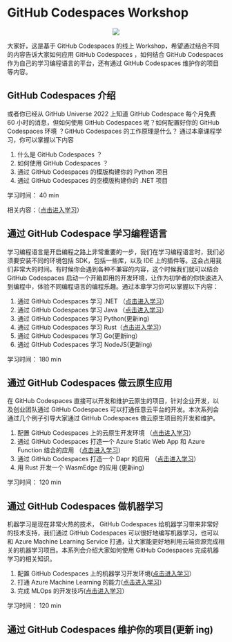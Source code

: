 # **GitHub Codespaces Workshop**

<div style="text-align:center">
<img src="./imgs/logo.png"/>
</div>

大家好，这是基于 GitHub Codespaces 的线上 Workshop，希望通过结合不同的内容告诉大家如何应用 GitHub Codespaces ，如何结合 GitHub Codespaces 作为自己的学习编程语言的平台，还有通过 GitHub Codespaces 维护你的项目等内容。


## **GitHub Codespaces 介绍**

或者你已经从 GitHub Universe 2022 上知道 GitHub Codespace 每个月免费 60 小时的消息，但如何使用 GitHub Codespaces 呢？如何配置好你的 GitHub Codespaces 环境 ？GitHub Codespaces 的工作原理是什么？
通过本章课程学习，你可以掌握以下内容

1. 什么是 GitHub Codespaces ？
2. 如何使用 GitHub Codespaces ？
3. 通过 GitHub Codespaces 的模版构建你的 Python 项目
4. 通过 GitHub Codespaces 的空模版构建你的 .NET 项目

学习时间： 40 min

相关内容：（<a href="./00.Introduction.md">点击进入学习</a>）


## **通过 GitHub Codespace 学习编程语言**

学习编程语言是开启编程之路上非常重要的一步，我们在学习编程语言时，我们必须要安装不同的环境包括 SDK，包括一些库，以及 IDE 上的插件等。这会占用我们非常大的时间。有时候你会遇到各种不兼容的内容，这个时候我们就可以结合 GitHub Codespaces 启动一个开箱即用的开发环境，让作为初学者的你快速进入到编程中，体验不同编程语言的编程乐趣。通过本章学习你可以掌握以下内容：

1. 通过 GitHub Codespaces 学习 .NET （<a href="./01.LearnCSharp.md">点击进入学习</a>）
2. 通过 GitHub Codespaces 学习 Java （<a href="./01.LearnJava.md">点击进入学习</a>）
3. 通过 GitHub Codespaces 学习 Python(更新ing)
4. 通过 GitHub Codespaces 学习 Rust（<a href="./01.LearnRust.md">点击进入学习</a>）
5. 通过 GitHub Codespaces 学习 Go(更新ing）
6. 通过 GItHub Codespaces 学习 NodeJS(更新ing)

学习时间： 180 min


## **通过 GitHub Codespaces 做云原生应用**

在 GitHub Codespaces 直接可以开发和维护云原生的项目，针对企业开发，以及创业团队通过 GitHub Codespaces 可以打通任意云平台的开发。本次系列会通过几个例子引导大家通过 GitHub Codespaces 做云原生项目的开发和维护。

1. 配置 GitHub Codespaces 上的云原生开发环境 （<a href="./02.CloudNativeEnv.md">点击进入学习</a>）
2. 通过 GitHub Codespaces 打造一个 Azure Static Web App 和 Azure Function 结合的应用 （<a href="./02.CloudNativeInAzure.md">点击进入学习</a>）
3. 通过 GitHub Codespaces 打造一个 Dapr 的应用 （<a href="./02.CloudNativeInDapr.md">点击进入学习</a>）
4. 用 Rust 开发一个 WasmEdge 的应用 (更新ing)


学习时间： 120 min

## **通过 GitHub Codespaces 做机器学习**

机器学习是现在非常火热的技术， GitHub Codespaces 给机器学习带来非常好的技术支持，我们通过 GitHub Codespaces 可以很好地编写机器学习，也可以和 Azure Machine Learning Service 打通，让大家能更好地利用云端资源完成相关的机器学习项目。本系列会介绍大家如何使用 GitHub Codespaces 完成机器学习的相关知识。

1. 配置 GitHub Codespaces 上的机器学习开发环境(<a href="./03.MLEnv.md">点击进入学习</a>）
2. 打通 Azure Machine Learning 的能力(<a href="./03.MLwithAzure.md">点击进入学习</a>）
3. 完成 MLOps 的开发技巧(<a href="./03.MLwithMLOps.md">点击进入学习</a>）


学习时间： 120 min

## **通过 GitHub Codespaces 维护你的项目(更新 ing)**